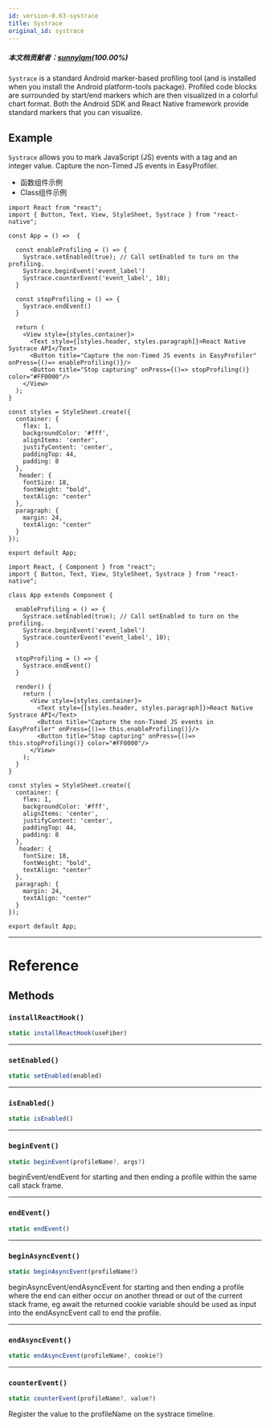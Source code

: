 ```yaml
---
id: version-0.63-systrace
title: Systrace
original_id: systrace
---
```


##### 本文档贡献者：[sunnylqm](https://github.com/search?q=sunnylqm&type=Users)(100.00%)

`Systrace` is a standard Android marker-based profiling tool (and is installed when you install the Android platform-tools package). Profiled code blocks are surrounded by start/end markers which are then visualized in a colorful chart format. Both the Android SDK and React Native framework provide standard markers that you can visualize.

## Example

`Systrace` allows you to mark JavaScript (JS) events with a tag and an integer value. Capture the non-Timed JS events in EasyProfiler.

<div class="toggler">
  <ul role="tablist" class="toggle-syntax">
    <li id="functional" class="button-functional" aria-selected="false" role="tab" tabindex="0" aria-controls="functionaltab" onclick="displayTabs('syntax', 'functional')">
      函数组件示例
    </li>
    <li id="classical" class="button-classical" aria-selected="false" role="tab" tabindex="0" aria-controls="classicaltab" onclick="displayTabs('syntax', 'classical')">
      Class组件示例
    </li>
  </ul>
</div>

<block class="functional syntax" />

```SnackPlayer name=Systrace%20Function%20Component%20Example
import React from "react";
import { Button, Text, View, StyleSheet, Systrace } from "react-native";

const App = () =>  {

  const enableProfiling = () => {
    Systrace.setEnabled(true); // Call setEnabled to turn on the profiling.
    Systrace.beginEvent('event_label')
    Systrace.counterEvent('event_label', 10);
  }

  const stopProfiling = () => {
    Systrace.endEvent()
  }

  return (
    <View style={styles.container}>
      <Text style={[styles.header, styles.paragraph]}>React Native Systrace API</Text>
      <Button title="Capture the non-Timed JS events in EasyProfiler" onPress={()=> enableProfiling()}/>
      <Button title="Stop capturing" onPress={()=> stopProfiling()} color="#FF0000"/>
    </View>
  );
}

const styles = StyleSheet.create({
  container: {
    flex: 1,
    backgroundColor: '#fff',
    alignItems: 'center',
    justifyContent: 'center',
    paddingTop: 44,
    padding: 8
  },
   header: {
    fontSize: 18,
    fontWeight: "bold",
    textAlign: "center"
  },
  paragraph: {
    margin: 24,
    textAlign: "center"
  }
});

export default App;
```

<block class="classical syntax" />

```SnackPlayer name=Systrace%20Class%20Component%20Example
import React, { Component } from "react";
import { Button, Text, View, StyleSheet, Systrace } from "react-native";

class App extends Component {

  enableProfiling = () => {
    Systrace.setEnabled(true); // Call setEnabled to turn on the profiling.
    Systrace.beginEvent('event_label')
    Systrace.counterEvent('event_label', 10);
  }

  stopProfiling = () => {
    Systrace.endEvent()
  }

  render() {
    return (
      <View style={styles.container}>
        <Text style={[styles.header, styles.paragraph]}>React Native Systrace API</Text>
        <Button title="Capture the non-Timed JS events in EasyProfiler" onPress={()=> this.enableProfiling()}/>
        <Button title="Stop capturing" onPress={()=> this.stopProfiling()} color="#FF0000"/>
      </View>
    );
  }
}

const styles = StyleSheet.create({
  container: {
    flex: 1,
    backgroundColor: '#fff',
    alignItems: 'center',
    justifyContent: 'center',
    paddingTop: 44,
    padding: 8
  },
   header: {
    fontSize: 18,
    fontWeight: "bold",
    textAlign: "center"
  },
  paragraph: {
    margin: 24,
    textAlign: "center"
  }
});

export default App;
```

<block class="endBlock syntax" />

---

# Reference

## Methods

### `installReactHook()`

```jsx
static installReactHook(useFiber)
```

---

### `setEnabled()`

```jsx
static setEnabled(enabled)
```

---

### `isEnabled()`

```jsx
static isEnabled()
```

---

### `beginEvent()`

```jsx
static beginEvent(profileName?, args?)
```

beginEvent/endEvent for starting and then ending a profile within the same call stack frame.

---

### `endEvent()`

```jsx
static endEvent()
```

---

### `beginAsyncEvent()`

```jsx
static beginAsyncEvent(profileName?)
```

beginAsyncEvent/endAsyncEvent for starting and then ending a profile where the end can either occur on another thread or out of the current stack frame, eg await the returned cookie variable should be used as input into the endAsyncEvent call to end the profile.

---

### `endAsyncEvent()`

```jsx
static endAsyncEvent(profileName?, cookie?)
```

---

### `counterEvent()`

```jsx
static counterEvent(profileName?, value?)
```

Register the value to the profileName on the systrace timeline.

